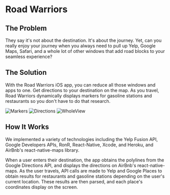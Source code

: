 # Road Warriors

## The Problem
They say it's not about the destination. It's about the journey. Yet, can you really enjoy your journey when you always need to pull up Yelp, Google Maps, Safari, and a whole lot of other windows that add road blocks to your seamless experience?

## The Solution
With the Road Warriors iOS app, you can reduce all those windows and apps to one. Get directions to your destination on the map. As you travel, Road Warriors dynamically displays markers for gasoline stations and restaurants so you don't have to do that research.

![Markers](./images/RWimg1.png)
![Directions](./images/RWimg2.png)
![WholeView](./images/RWimg3.png)

## How It Works
We implemented a variety of technologies including the Yelp Fusion API, Google Developers APIs, RonR, React-Native, Xcode, and Heroku, and AirBnb's react-native-maps library.

When a user enters their destination, the app obtains the polylines from the Google Directions API, and displays the directions on AirBnb's react-native-maps. As the user travels, API calls are made to Yelp and Google Places to obtain results for restaurants and gasoline stations depending on the user's current location. These results are then parsed, and each place's coordinates display on the screen.
